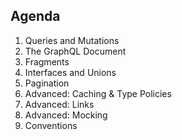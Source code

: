 ## Agenda

1. Queries and Mutations
2. The GraphQL Document
3. Fragments
4. Interfaces and Unions
5. Pagination
6. Advanced: Caching & Type Policies
7. Advanced: Links
8. Advanced: Mocking
9.  Conventions

